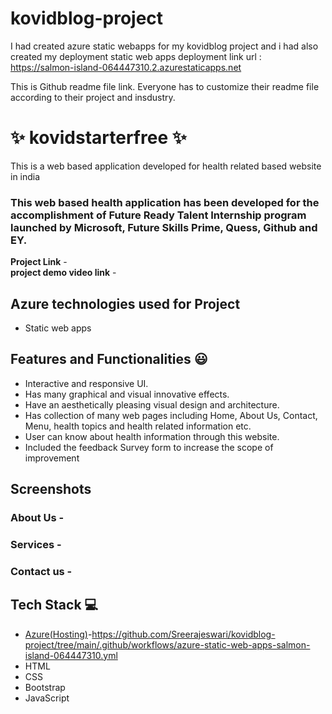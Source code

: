 # kovidblog-project
I had created azure static webapps for my kovidblog project and i had also created my deployment 
static web apps deployment link url : https://salmon-island-064447310.2.azurestaticapps.net

This is Github readme file link. Everyone has to customize their readme file according to their project and insdustry.

# ✨  kovidstarterfree ✨

This is a web based application developed for health related based website in india

### This web based health application has been developed for the accomplishment of Future Ready Talent Internship program launched by Microsoft, Future Skills Prime, Quess, Github and EY.


**Project Link** -  
**project demo video link** - 

## Azure technologies used for Project

- Static web apps

## Features and Functionalities 😃

- Interactive and responsive UI.
- Has many graphical and visual innovative effects.
- Have an aesthetically pleasing visual design and architecture.
- Has collection of many web pages including Home, About Us, Contact, Menu, health topics and health related information etc.
- User can know about health information through this website.
- Included the feedback Survey form to increase the scope of improvement 

## Screenshots




   

### About Us -



### Services -



### Contact us -






## Tech Stack 💻

- [Azure(Hosting)](https://azure.microsoft.com/en-in/features/azure-portal/)-https://github.com/Sreerajeswari/kovidblog-project/tree/main/.github/workflows/azure-static-web-apps-salmon-island-064447310.yml
- HTML
- CSS
- Bootstrap
- JavaScript

